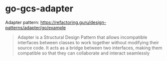 # go-gcs-adapter

Adapter pattern: https://refactoring.guru/design-patterns/adapter/go/example

> Adapter is a Structural Design Pattern that allows incompatible interfaces between classes to work together without modifying their source code.
> It acts as a bridge between two interfaces, making them compatible so that they can collaborate and interact seamlessly